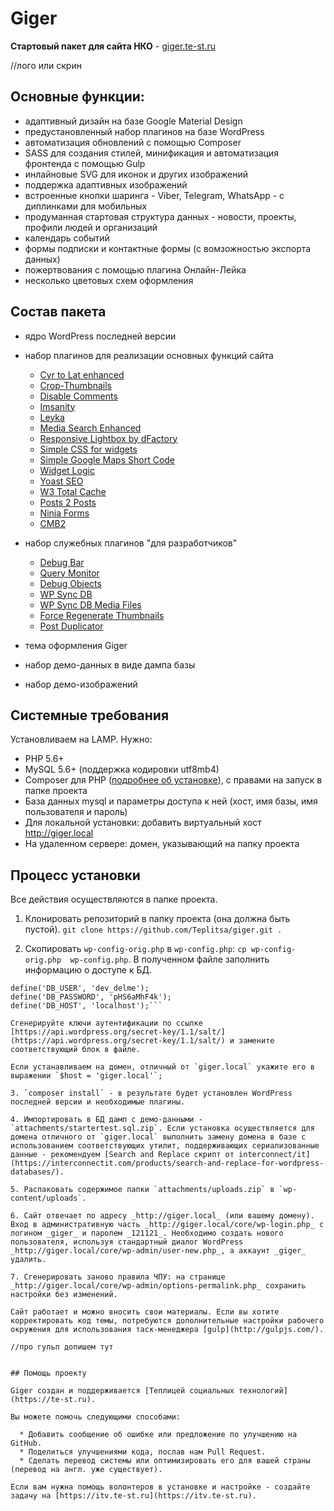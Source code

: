 # Giger #

**Cтартовый пакет для сайта НКО** - [giger.te-st.ru]()

//лого или скрин

## Основные функции:

- адаптивный дизайн на базе Google Material Design
- предустановленный набор плагинов на базе WordPress
- автоматизация обновлений с помощью Composer
- SASS для создания стилей, минификация и автоматизация фронтенда с помощью Gulp
- инлайновые SVG для иконок и других изображений
- поддержка адаптивных изображений
- встроенные кнопки шаринга - Viber, Telegram, WhatsApp - с диплинками для мобильных
- продуманная стартовая структура данных - новости, проекты, профили людей и организаций
- календарь событий
- формы подписки и контактные формы (с вомзожностью экспорта данных)
- пожертвования с помощью плагина Онлайн-Лейка
- несколько цветовых схем оформления

## Состав пакета

- ядро WordPress последней версии

- набор плагинов для реализации основных функций сайта

	- [Cyr to Lat enhanced](https://wordpress.org/plugins/cyr3lat/) 
	- [Crop-Thumbnails](https://wordpress.org/plugins/crop-thumbnails/) 
	- [Disable Comments](https://wordpress.org/plugins/disable-comments/)         
	- [Imsanity](https://wordpress.org/plugins/imsanity/) 
	- [Leyka](https://wordpress.org/plugins/leyka/) 
	- [Media Search Enhanced](https://wordpress.org/plugins/media-search-enhanced/) 
	- [Responsive Lightbox by dFactory](https://wordpress.org/plugins/responsive-lightbox/)         
	- [Simple CSS for widgets](https://wordpress.org/plugins/simple-css-for-widgets/) 
	- [Simple Google Maps Short Code](https://wordpress.org/plugins/simple-google-maps-short-code/) 
	- [Widget Logic](https://wordpress.org/plugins/widget-logic/) 
	- [Yoast SEO](https://wordpress.org/plugins/wordpress-seo/) 
	- [W3 Total Cache](https://wordpress.org/plugins/w3-total-cache/)
	- [Posts 2 Posts](https://wordpress.org/plugins/posts-to-posts/) 
	- [Ninja Forms](https://wordpress.org/plugins/ninja-forms/) 
	- [CMB2](https://wordpress.org/plugins/cmb2/)
	
- набор служебных плагинов "для разработчиков"

	- [Debug Bar](https://wordpress.org/plugins/debug-bar/) 
	- [Query Monitor](https://wordpress.org/plugins/query-monitor/)       
	- [Debug Objects](https://wordpress.org/plugins/debug-objects/) 
	- [WP Sync DB](https://github.com/wp-sync-db/wp-sync-db) 
	- [WP Sync DB Media Files](https://github.com/wp-sync-db/wp-sync-db-media-files)
	- [Force Regenerate Thumbnails](https://wordpress.org/plugins/force-regenerate-thumbnails/) 
	- [Post Duplicator](https://wordpress.org/plugins/post-duplicator/) 
	
- тема оформления Giger

- набор демо-данных в виде дампа базы

- набор демо-изображений 


## Системные требования 

Установливаем на LAMP. Нужно:

- PHP 5.6+
- MySQL 5.6+ (поддержка кодировки utf8mb4)
- Composer для PHP ([подробнее об установке](https://getcomposer.org/doc/00-intro.md#installation-linux-unix-osx)), с правами на запуск в папке проекта
- База данных mysql и параметры доступа к ней (хост, имя базы, имя пользователя и пароль)
- Для локальной установки: добавить виртуальный хост http://giger.local
- На удаленном сервере: домен, указывающий на папку проекта

## Процесс установки

Все действия осуществляются в папке проекта.

1. Клонировать репозиторий в папку проекта (она должна быть пустой).
`git clone https://github.com/Teplitsa/giger.git .` 

2. Скопировать `wp-config-orig.php` в `wp-config.php`: `cp wp-config-orig.php  wp-config.php`.
В полученном файле заполнить информацию о доступе к БД.
```define('DB_NAME', 'dev_delme');
define('DB_USER', 'dev_delme');
define('DB_PASSWORD', 'pHS6aMhF4k');
define('DB_HOST', 'localhost');```

Сгенерируйте ключи аутентификации по ссылке [https://api.wordpress.org/secret-key/1.1/salt/](https://api.wordpress.org/secret-key/1.1/salt/) и замените соответствующий блок в файле.

Если устанавливаем на домен, отличный от `giger.local` укажите его в выражении `$host = 'giger.local'`;

3. `composer install` - в результате будет установлен WordPress последней версии и необходимые плагины.

4. Импортировать в БД дамп с демо-данными - `attachments/startertest.sql.zip`. Если установка осуществляется для домена отличного от `giger.local` выполнить замену домена в базе с использованием соответствующих утилит, поддерживающих сериализованные данные - рекомендуем [Search and Replace скрипт от interconnect/it](https://interconnectit.com/products/search-and-replace-for-wordpress-databases/).

5. Распаковать содержимое папки `attachments/uploads.zip` в `wp-content/uploads`.

6. Сайт отвечает по адресу _http://giger.local_ (или вашему домену). Вход в административную часть _http://giger.local/core/wp-login.php_ с логином _giger_ и паролем _121121_. Необходимо создать нового пользователя, используя стандартный диалог WordPress _http://giger.local/core/wp-admin/user-new.php_, а аккаунт _giger_ удалить.

7. Сгенерировать заново правила ЧПУ: на странице _http://giger.local/core/wp-admin/options-permalink.php_ сохранить настройки без изменений.

Сайт работает и можно вносить свои материалы. Если вы хотите корректировать код темы, потребуются дополнительные настройки рабочего окружения для использования таск-менеджера [gulp](http://gulpjs.com/).

//про гульп допишем тут


## Помощь проекту

Giger создан и поддерживается [Теплицей социальных технологий](https://te-st.ru).

Вы можете помочь следующими способами:

  * Добавить сообщение об ошибке или предложение по улучшению на GitHub.
  * Поделиться улучшениями кода, послав нам Pull Request.
  * Сделать перевод системы или оптимизировать его для вашей страны (перевод на англ. уже существует).
  
Если вам нужна помощь волонтеров в установке и настройке - создайте задачу на [https://itv.te-st.ru](https://itv.te-st.ru).

